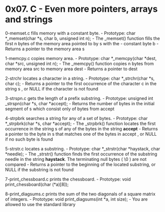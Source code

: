 # 0x07. C - Even more pointers, arrays and strings

0-memset.c fills memory with a constant byte.
        - Prototype: char *_memset(char *s, char b, unsigned int n);
        - The _memset() function fills the first n bytes of the memory area pointed to by s with the
        - constant byte b
        - Returns a pointer to the memory area s

1-memcpy.c copies memory area.
        - Prototype: char *_memcpy(char *dest, char *src, unsigned int n);
        - The _memcpy() function copies n bytes from memory area src to memory area dest
        - Returns a pointer to dest

2-strchr locates a character in a string.
        - Prototype: char *_strchr(char *s, char c);
        - Returns a pointer to the first occurrence of the character c in the string s , or NULL if the character is not found

3-strspn.c gets the length of a prefix substring.
        - Prototype: unsigned int _strspn(char *s, char *accept);
        - Returns the number of bytes in the initial segment of s which consist only of bytes from accept

4-strpbrk searches a string for any of a set of bytes.
        - Prototype: char *_strpbrk(char *s, char *accept);
        - The _strpbrk() function locates the first occurrence in the string s of any of the bytes in the string **accept**
        - Returns a pointer to the byte in s that matches one of the bytes in accept , or NULL if no such byte is found

5-strstr.c locates a substring.
        - Prototype: char *_strstr(char *haystack, char *needle);
        - The _strstr() function finds the first occurrence of the substring needle in the string **haystack**. The terminating null bytes ( \0 ) are not compared
        - Returns a pointer to the beginning of the located substring, or NULL if the substring is not found

7-print_chessboard.c prints the chessboard.
        - Prototype: void print_chessboard(char (*a)[8]);

8-print_diagsums.c prints the sum of the two diagonals of a square matrix of integers.
        - Prototype: void print_diagsums(int *a, int size);
        - You are allowed to use the standard library
